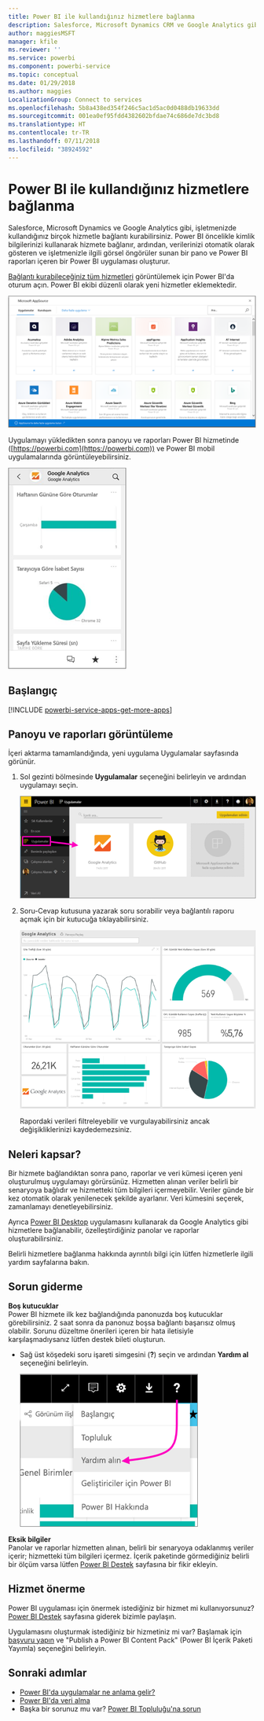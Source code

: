 ```yaml
---
title: Power BI ile kullandığınız hizmetlere bağlanma
description: Salesforce, Microsoft Dynamics CRM ve Google Analytics gibi, işletmenizde kullandığınız birçok hizmetle bağlantı kurabilirsiniz.
author: maggiesMSFT
manager: kfile
ms.reviewer: ''
ms.service: powerbi
ms.component: powerbi-service
ms.topic: conceptual
ms.date: 01/29/2018
ms.author: maggies
LocalizationGroup: Connect to services
ms.openlocfilehash: 5b8a438ed354f246c5ac1d5ac0d0488db19633dd
ms.sourcegitcommit: 001ea0ef95fdd4382602bfdae74c686de7dc3bd8
ms.translationtype: HT
ms.contentlocale: tr-TR
ms.lasthandoff: 07/11/2018
ms.locfileid: "38924592"
---
```

# <a name="connect-to-the-services-you-use-with-power-bi"></a>Power BI ile kullandığınız hizmetlere bağlanma
Salesforce, Microsoft Dynamics ve Google Analytics gibi, işletmenizde kullandığınız birçok hizmetle bağlantı kurabilirsiniz. Power BI öncelikle kimlik bilgilerinizi kullanarak hizmete bağlanır, ardından, verilerinizi otomatik olarak gösteren ve işletmenizle ilgili görsel öngörüler sunan bir pano ve Power BI raporları içeren bir Power BI uygulaması oluşturur. 

[Bağlantı kurabileceğiniz tüm hizmetleri](https://app.powerbi.com/getdata/services) görüntülemek için Power BI'da oturum açın. Power BI ekibi düzenli olarak yeni hizmetler eklemektedir.

![AppSource uygulamaları](media/service-connect-to-services/overview.png)

Uygulamayı yükledikten sonra panoyu ve raporları Power BI hizmetinde ([https://powerbi.com](https://powerbi.com)) ve Power BI mobil uygulamalarında görüntüleyebilirsiniz. 

![Power BI mobil uygulamasında Google Analytics uygulaması](media/service-connect-to-services/power-bi-service-mobile-app-240.png)

## <a name="get-started"></a>Başlangıç
[!INCLUDE [powerbi-service-apps-get-more-apps](./includes/powerbi-service-apps-get-more-apps.md)]

## <a name="view-the-dashboard-and-reports"></a>Panoyu ve raporları görüntüleme
İçeri aktarma tamamlandığında, yeni uygulama Uygulamalar sayfasında görünür.

1. Sol gezinti bölmesinde **Uygulamalar** seçeneğini belirleyin ve ardından uygulamayı seçin.
   
     ![Uygulamalar sayfası](media/service-connect-to-services/power-bi-service-apps-open-app.png)
2. Soru-Cevap kutusuna yazarak soru sorabilir veya bağlantılı raporu açmak için bir kutucuğa tıklayabilirsiniz. 
   
    ![Google Analytics panosu](media/service-connect-to-services/googleanalytics2.png)
   
    Rapordaki verileri filtreleyebilir ve vurgulayabilirsiniz ancak değişikliklerinizi kaydedemezsiniz.

## <a name="whats-included"></a>Neleri kapsar?
Bir hizmete bağlandıktan sonra pano, raporlar ve veri kümesi içeren yeni oluşturulmuş uygulamayı görürsünüz. Hizmetten alınan veriler belirli bir senaryoya bağlıdır ve hizmetteki tüm bilgileri içermeyebilir. Veriler günde bir kez otomatik olarak yenilenecek şekilde ayarlanır. Veri kümesini seçerek, zamanlamayı denetleyebilirsiniz.

Ayrıca [Power BI Desktop](desktop-get-the-desktop.md) uygulamasını kullanarak da Google Analytics gibi hizmetlere bağlanabilir, özelleştirdiğiniz panolar ve raporlar oluşturabilirsiniz.  

Belirli hizmetlere bağlanma hakkında ayrıntılı bilgi için lütfen hizmetlerle ilgili yardım sayfalarına bakın.

## <a name="troubleshooting"></a>Sorun giderme
**Boş kutucuklar**  
Power BI hizmete ilk kez bağlandığında panonuzda boş kutucuklar görebilirsiniz. 2 saat sonra da panonuz boşsa bağlantı başarısız olmuş olabilir. Sorunu düzeltme önerileri içeren bir hata iletisiyle karşılaşmadıysanız lütfen destek bileti oluşturun.

* Sağ üst köşedeki soru işareti simgesini (**?**) seçin ve ardından **Yardım al** seçeneğini belirleyin.
  
    ![Yardım al simgesi](media/service-connect-to-services/power-bi-service-get-help.png)

**Eksik bilgiler**  
Panolar ve raporlar hizmetten alınan, belirli bir senaryoya odaklanmış veriler içerir; hizmetteki tüm bilgileri içermez. İçerik paketinde görmediğiniz belirli bir ölçüm varsa lütfen [Power BI Destek](https://support.powerbi.com/forums/265200-power-bi) sayfasına bir fikir ekleyin.

## <a name="suggesting-services"></a>Hizmet önerme
Power BI uygulaması için önermek istediğiniz bir hizmet mi kullanıyorsunuz? [Power BI Destek](https://support.powerbi.com/forums/265200-power-bi) sayfasına giderek bizimle paylaşın.

Uygulamasını oluşturmak istediğiniz bir hizmetiniz mi var? Başlamak için [başvuru yapın](https://azure.microsoft.com/marketplace/programs/certified/apply/) ve "Publish a Power BI Content Pack" (Power BI İçerik Paketi Yayımla) seçeneğini belirleyin.

## <a name="next-steps"></a>Sonraki adımlar
* [Power BI'da uygulamalar ne anlama gelir?](service-install-use-apps.md)
* [Power BI'da veri alma](service-get-data.md)
* Başka bir sorunuz mu var? [Power BI Topluluğu'na sorun](http://community.powerbi.com/)

